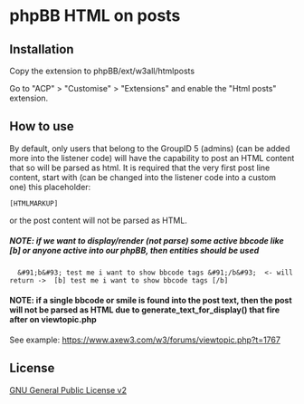 # phpBB HTML on posts

## Installation

Copy the extension to phpBB/ext/w3all/htmlposts

Go to "ACP" > "Customise" > "Extensions" and enable the "Html posts" extension.

## How to use

By default, only users that belong to the GroupID 5 (admins) (can be added more into the listener code) will have the capability to post an HTML content that so will be parsed as html. It is required that the very first post line content, start with (can be changed into the listener code into a custom one) this placeholder:

    [HTMLMARKUP]
    
or the post content will not be parsed as HTML.
##### NOTE: if we want to display/render (not parse) some active bbcode like [b] or anyone active into our phpBB, then entities should be used 
      &#91;b&#93; test me i want to show bbcode tags &#91;/b&#93;  <- will return ->  [b] test me i want to show bbcode tags [/b]
#### NOTE: if a single bbcode or smile is found into the post text, then the post will not be parsed as HTML due to generate_text_for_display() that fire after on viewtopic.php


See example: https://www.axew3.com/w3/forums/viewtopic.php?t=1767


## License

[GNU General Public License v2](license.txt)
